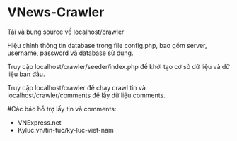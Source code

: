 # VNews-Crawler

Tải và bung source về localhost/crawler

Hiệu chỉnh thông tin database trong file config.php, bao gồm server, username, password và database sử dụng.

Truy cập localhost/crawler/seeder/index.php để khởi tạo cơ sở dữ liệu và dữ liệu ban đầu.

Truy cập localhost/crawler để chạy crawl tin và localhost/crawler/comments để lấy dữ liệu comments.

#Các báo hỗ trợ lấy tin và comments:
- VNExpress.net
- Kyluc.vn/tin-tuc/ky-luc-viet-nam